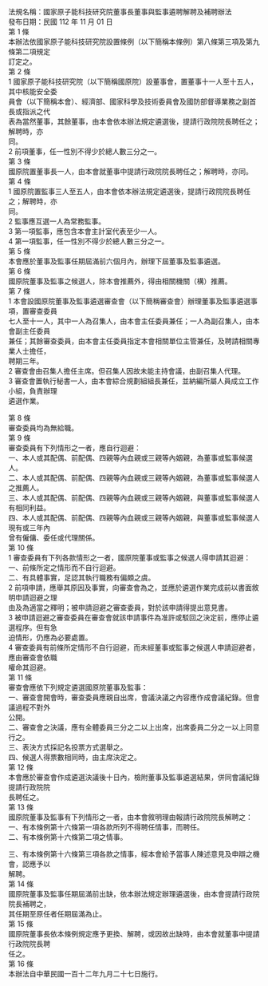 法規名稱：國家原子能科技研究院董事長董事與監事遴聘解聘及補聘辦法  
發布日期：民國 112 年 11 月 01 日  
第 1 條  
本辦法依國家原子能科技研究院設置條例（以下簡稱本條例）第八條第三項及第九條第二項規定  
訂定之。  
第 2 條  
1 國家原子能科技研究院（以下簡稱國原院）設董事會，置董事十一人至十五人，其中核能安全委  
員會（以下簡稱本會）、經濟部、國家科學及技術委員會及國防部督導業務之副首長或指派之代  
表為當然董事，其餘董事，由本會依本辦法規定遴選後，提請行政院院長聘任之；解聘時，亦  
同。  
2 前項董事，任一性別不得少於總人數三分之一。  
第 3 條  
國原院置董事長一人，由本會就董事中提請行政院院長聘任之；解聘時，亦同。  
第 4 條  
1 國原院置監事三人至五人，由本會依本辦法規定遴選後，提請行政院院長聘任之；解聘時，亦  
同。  
2 監事應互選一人為常務監事。  
3 第一項監事，應包含本會主計室代表至少一人。  
4 第一項監事，任一性別不得少於總人數三分之一。  
第 5 條  
本會應於董事及監事任期屆滿前六個月內，辦理下屆董事及監事遴選。  
第 6 條  
國原院董事及監事之候選人，除本會推薦外，得由相關機關（構）推薦。  
第 7 條  
1 本會設國原院董事及監事遴選審查會（以下簡稱審查會）辦理董事及監事遴選事項，置審查委員  
七人至十一人，其中一人為召集人，由本會主任委員兼任；一人為副召集人，由本會副主任委員  
兼任；其餘審查委員，由本會主任委員指定本會相關單位主管兼任，及聘請相關專業人士擔任，  
聘期三年。  
2 審查會由召集人擔任主席。但召集人因故未能主持會議，由副召集人代理。  
3 審查會置執行秘書一人，由本會綜合規劃組組長兼任，並納編所屬人員成立工作小組，負責辦理  
遴選作業。  


第 8 條  
審查委員均為無給職。  
第 9 條  
審查委員有下列情形之一者，應自行迴避：  
一、本人或其配偶、前配偶、四親等內血親或三親等內姻親，為董事或監事候選人。  
二、本人或其配偶、前配偶、四親等內血親或三親等內姻親，為董事或監事候選人之推薦人。  
三、本人或其配偶、前配偶、四親等內血親或三親等內姻親，與董事或監事候選人有相同利益。  
四、本人或其配偶、前配偶、四親等內血親或三親等內姻親，與董事或監事候選人現有或三年內  
曾有僱傭、委任或代理關係。  
第 10 條  
1 審查委員有下列各款情形之一者，國原院董事或監事之候選人得申請其迴避：  
一、前條所定之情形而不自行迴避。  
二、有具體事實，足認其執行職務有偏頗之虞。  
2 前項申請，應舉其原因及事實，向審查會為之，並應於遴選作業完成前以書面敘明申請迴避之理  
由及為適當之釋明；被申請迴避之審查委員，對於該申請得提出意見書。  
3 被申請迴避之審查委員在審查會就該申請事件為准許或駁回之決定前，應停止遴選程序。但有急  
迫情形，仍應為必要處置。  
4 審查委員有前條所定情形不自行迴避，而未經董事或監事之候選人申請迴避者，應由審查會依職  
權命其迴避。  
第 11 條  
審查會應依下列規定遴選國原院董事及監事：  
一、審查會開會時，審查委員應親自出席，會議決議之內容應作成會議紀錄。但會議過程不對外  
公開。  
二、審查會之決議，應有全體委員三分之二以上出席，出席委員二分之一以上同意行之。  
三、表決方式採記名投票方式選舉之。  
四、候選人得票數相同時，由主席決定之。  
第 12 條  
本會應於審查會作成遴選決議後十日內，檢附董事及監事遴選結果，併同會議紀錄提請行政院院  
長聘任之。  
第 13 條  
國原院董事及監事有下列情形之一者，由本會敘明理由報請行政院院長解聘之：  
一、有本條例第十六條第一項各款所列不得聘任情事，而聘任。  
二、有本條例第十六條第二項之情事。  


三、有本條例第十六條第三項各款之情事，經本會給予當事人陳述意見及申辯之機會，認應予以  
解聘。  
第 14 條  
國原院董事及監事任期屆滿前出缺，依本辦法規定辦理遴選後，由本會提請行政院院長補聘之，  
其任期至原任者任期屆滿為止。  
第 15 條  
國原院董事長依本條例規定應予更換、解聘，或因故出缺時，由本會就董事中提請行政院院長聘  
任之。  
第 16 條  
本辦法自中華民國一百十二年九月二十七日施行。  


